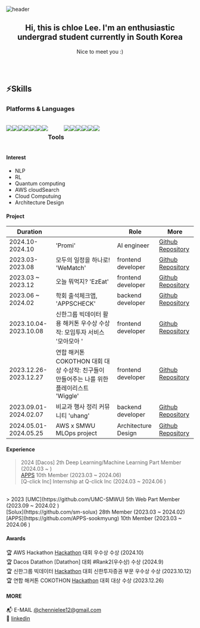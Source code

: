 
![header](https://capsule-render.vercel.app/api?type=waving&color=timeGradient&text=Welcome%20to%20chennie's%20GitHub%20👋&animation=twinkling&fontSize=35&fontAlignY=40&fontAlign=50&height=200)
<div align="center">
 <h2>Hi, this is chloe Lee. I'm an enthusiastic undergrad student currently in South Korea</h2>
Nice to meet you :)
</div>

<br> <br>

<h2>⚡Skills </h2>
<h3>Platforms & Languages </h3>
<br>

<div style="display:flex; flex-direction:row;">

  <img src="https://img.shields.io/badge/React-61DAFB?style=flat-square&logo=React&logoColor=white"/>
  <img src="https://img.shields.io/badge/Python-3776AB?style=flat-square&logo=Python&logoColor=white"/>
  <img src="https://img.shields.io/badge/JavaScript-F7DF1E?style=flat-square&logo=JavaScript&logoColor=black"/>
  <img src="https://img.shields.io/badge/CSS3-1572B6?style=flat-square&logo=CSS3&logoColor=white"/>
  <img src="https://img.shields.io/badge/C-A8B9CC?style=flat-square&logo=C&logoColor=white"/>
  <img src="https://img.shields.io/badge/Spring-6DB33F?style=flat-square&logo=Spring&logoColor=white"/>
  <img src="https://img.shields.io/badge/SpringBoot-6DB33F?style=flat-square&logo=SpringBoot&logoColor=white"/>
<h3>Tools </h3>
    <img src="https://img.shields.io/badge/Vite-646CFF?style=flat-square&logo=Vite&logoColor=white"/>
    <img src="https://img.shields.io/badge/Git-181717?style=flat-square&logo=Git&logoColor=white"/>
    <img src="https://img.shields.io/badge/Firebase-FFCA28?style=flat-square&logo=Firebase&logoColor=black"/>
    <img src="https://img.shields.io/badge/Figma-F24E1E?style=flat-square&logo=Figma&logoColor=white"/>
    <img src="https://img.shields.io/badge/Discord-5865F2?style=flat-square&logo=Discord&logoColor=white"/>
    <img src="https://img.shields.io/badge/Slack-4A154B?style=flat-square&logo=Slack&logoColor=white"/>
    
</div>
<!-- <br>
<div style="display:flex; flex-direction:row;">
<h2>⚡Now Studying </h2>
<img src="https://img.shields.io/badge/Spring-6DB33F?style=flat-square&logo=Spring&logoColor=white"/>
<img src="https://img.shields.io/badge/SpringBoot-6DB33F?style=flat-square&logo=SpringBoot&logoColor=white"/>
</div>
<br> -->

#### Interest
- NLP
- RL
- Quantum computing
- AWS cloudSearch
- Cloud Computuing
- Architecture Design

#### Project
| Duration                  |        | Role              | More                                      |
|---------------------------|--------|-------------------|---------------------------------------------|
| 2024.10- 2024.10  | 'Promi' | AI engineer |[Github Repository](https://github.com/2024-AWS-GenAI-Hackathon/.github/blob/main/profile/README.md) |
| 2023.03- 2023.08  | 모두의 일정을 하나로! 'WeMatch' | frontend developer |[Github Repository](https://github.com/sm-solux/28th_1_WeMatch_WeMatch_Front) |
| 2023.03 ~ 2023.12 | 오늘 뭐먹지? 'EzEat' | frontend developer | [Github Repository](https://github.com/APPS-sookmyung/2023-EzEat) |
| 2023.06 ~ 2024.02 | 학회 출석체크앱, 'APPSCHECK' | backend developer | [Github Repository](https://github.com/APPS-sookmyung/2023-AppsCheck-server) |
| 2023.10.04- 2023.10.08  | 신한그룹 빅데이터 활용 해커톤 우수상 수상작: 모임투자 서비스 '모아모아 ' | frontend developer | [Github Repository](https://github.com/market-capitalization/moamoa-front) |
| 2023.12.26- 2023.12.27  | 연합 해커톤 COKOTHON 대회 대상 수상작: 친구들이 만들어주는 나를 위한 플레이리스트 'Wiggle' | frontend developer | [Github Repository](https://github.com/Cokothon-T4F1/t4f2-frontend) |
| 2023.09.01- 2024.02.07  | 비교과 행사 정리 커뮤니티 'uhang' | backend developer | [Github Repository](https://github.com/sm-solux/28th_2_Webiang_uhang_Back) |
| 2024.05.01- 2024.05.25  | AWS x SMWU MLOps project | Architecture Design | [Github Repository]() |

#### Experience

> 2024
[Dacos] 2th Deep Learning/Machine Learning Part Member (2024.03 ~  ) <br>
[APPS](https://github.com/APPS-sookmyung) 10th Member (2023.03 ~ 2024.06) <br>
[Q-click Inc] Internship at Q-click Inc (2024.03 ~ 2024.06 ) <br>
<br>
> 2023
[UMC](https://github.com/UMC-SMWU) 5th Web Part Member (2023.09 ~ 2024.02 ) <br>
[Solux](https://github.com/sm-solux) 28th Member (2023.03 ~ 2024.02) <br>
[APPS](https://github.com/APPS-sookmyung) 10th Member (2023.03 ~ 2024.06 ) <br>

#### Awards 
🏆 AWS Hackathon [Hackathon](https://github.com/2024-AWS-GenAI-Hackathon/.github/blob/main/profile/README.md) 대회 우수상 수상 (2024.10) <br>
🏆 Dacos Datathon [Datathon] 대회 #Rank2(우수상) 수상 (2024.9) <br>
🏆 신한그룹 빅데이터 [Hackathon](https://github.com/market-capitalization) 대회 신한투자증권 부문 우수상 수상 (2023.10.12) <br>
🏆 연합 해커톤 COKOTHON [Hackathon](https://github.com/Cokothon-T4F1) 대회 대상 수상 (2023.12.26)



#### MORE
📬 E-MAIL [@chennielee12@gmail.com](mailto:chennielee12@gmail.com) <br>
🔭 [linkedin](www.linkedin.com/in/chloe122) <br>


